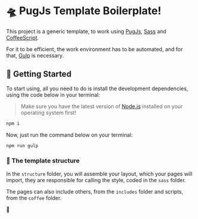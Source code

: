 # :flying_saucer: PugJs Template Boilerplate!

This project is a generic template, to work using [PugJs](https://pugjs.org/), [Sass](https://sass-lang.com/) and [CoffeeScript](https://coffeescript.org/).

For it to be efficient, the work environment has to be automated, and for that, [Gulp](https://gulpjs.com/) is necessary.

## :rocket: Getting Started

To start using, all you need to do is install the development dependencies, using the code below in your terminal:

> Make sure you have the latest version of [Node.js](https://nodejs.org/en/) installed on your operating system first!

```sh
npm i
```

Now, just run the command below on your terminal:

```sh
npm run gulp
```

### :bricks: The template structure

In the ``structure`` folder, you will assemble your layout, which your pages will import, they are responsible for calling the style, coded in the ``sass`` folder.

The pages can also include others, from the ``includes`` folder and scripts, from the ``coffee`` folder.

:monkey:
